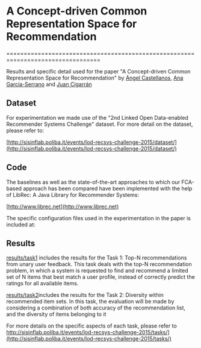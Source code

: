 # A Concept-driven Common Representation Space for Recommendation
=================================================================================

Results and specific detail used for the paper "A Concept-driven Common Representation Space for Recommendation" by [Ángel Castellanos](http://nlp.uned.es/~acastellanos/), [Ana García-Serrano](http://nlp.uned.es/web-nlp/index.php?option=com_content&view=article&id=11) and [Juan Cigarrán](http://nlp.uned.es/~juanci/)

## Dataset

For experimentation we made use of the "2nd Linked Open Data-enabled Recommender Systems Challenge" dataset. For more detail on the dataset, please refer to:

[http://sisinflab.poliba.it/events/lod-recsys-challenge-2015/dataset/](http://sisinflab.poliba.it/events/lod-recsys-challenge-2015/dataset/)

## Code

The baselines as well as the state-of-the-art approaches to which our FCA-based approach has been compared have been implemented with the help of LibRec: A Java Library for Recommender Systems:

[http://www.librec.net](http://www.librec.net)

The specific configuration files used in the experimentation in the paper is included at: 

## Results

[results/task1](https://github.com/AngelCastellanos/common-space-recommendation/tree/master/results/task1) includes the results for the Task 1: Top-N recommendations from unary user feedback. This task deals with the top-N recommendation problem, in which a system is requested to find and recommend a limited set of N items that best match a user profile, instead of correctly predict the ratings for all available items.

[results/task2](https://github.com/AngelCastellanos/common-space-recommendation/tree/master/results/task2)includes the results for the Task 2: Diversity within recommended item sets. In this task, the evaluation will be made by considering a combination of both accuracy of the recommendation list, and the diversity of items belonging to it

For more details on the specific aspects of each task, please refer to http://sisinflab.poliba.it/events/lod-recsys-challenge-2015/tasks/](http://sisinflab.poliba.it/events/lod-recsys-challenge-2015/tasks/)





